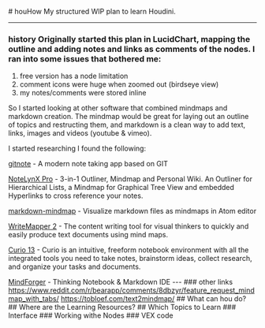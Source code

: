 <attachment contenteditable="false" data-atts="%5B%5D" data-aid=".atts-99adceaf-692b-487c-9b41-38da64e1da37"></attachment><p># houHow
My structured WIP plan to learn Houdini.

---

### history Originally started this plan in LucidChart, mapping the outline and adding notes and links as comments of the nodes. I ran into some issues that bothered me:
1. free version has a node limitation 
2. comment icons were huge when zoomed out (birdseye view)
3. my notes/comments were stored inline

So I started looking at other software that combined mindmaps and markdown creation. The mindmap would be great for laying out an outline of topics and restructing them, and markdown is a clean way to add text, links, images and videos (youtube &amp; vimeo). 

I started researching I found the following:

[gitnote](https://github.com/zhaopengme/gitnote) - A modern note taking app based on GIT

[NoteLynX Pro](https://play.google.com/store/apps/details?id=com.astrodean.notelynxpro&amp;hl=en_GB) - 3-in-1 Outliner, Mindmap and Personal Wiki. An Outliner for Hierarchical Lists, a Mindmap for Graphical Tree View and embedded Hyperlinks to cross reference your notes.

[markdown-mindmap](https://atom.io/packages/markdown-mindmap) - Visualize markdown files as mindmaps in Atom editor

[WriteMapper 2](https://writemapper.com/) - The content writing tool for visual thinkers to quickly and easily produce text documents using mind maps.

[Curio 13](https://www.zengobi.com/curio/) - Curio is an intuitive, freeform notebook environment with all the integrated tools you need to take notes, brainstorm ideas, collect research, and organize your tasks and documents.

[MindForger](https://www.mindforger.com/) - Thinking Notebook &amp; Markdown IDE --- ### other links https://www.reddit.com/r/bearapp/comments/8dbzyr/feature_request_mindmap_with_tabs/ https://tobloef.com/text2mindmap/ ## What can hou do? ## Where are the Learning Resources? ## Which Topics to Learn ### Interface ### Working withe Nodes ### VEX code</p><p><br></p>